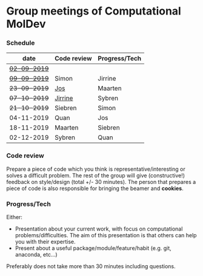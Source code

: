 # Group meetings of Computational MolDev

### Schedule
| date        	                            | Code review 	                                      | Progress/Tech 	|
|-------------------------------------------|-----------------------------------------------------|-----------------|
| [~~02-09-2019~~](./archive/02-09-2019.md) |        	                                            |          	      |
| [~~09-09-2019~~](./archive/09-09-2019.md) | Simon       	                                      | Jirrine       	|
| ~~23-09-2019~~                            | [Jos](./code_review/Snakefile)   	                  | Maarten       	|
| ~~07-10-2019~~                            | [Jirrine](./code_review/cocitation_dataframe.py)    | Sybren        	|
| ~~21-10-2019~~                            | Siebren     	                                      | Simon         	|
| 04-11-2019  	                            | Quan        	                                      | Jos           	|
| 18-11-2019 	                              | Maarten     	                                      | Siebren       	|
| 02-12-2019  	                            | Sybren      	                                      | Quan          	|

### Code review
Prepare a piece of code which you think is representative/interesting or solves a difficult problem.
The rest of the group will give (constructive!) feedback on style/design (total +/- 30 minutes). The 
person that prepares a piece of code is also responsible for bringing the beamer and **cookies**.

### Progress/Tech
Either:
* Presentation about your current work, with focus on computational problems/difficulties. The aim
of this presentation is that others can help you with their expertise.
* Present about a useful package/module/feature/habit (e.g. git, anaconda, etc...)

Preferably does not take more than 30 minutes including questions.
